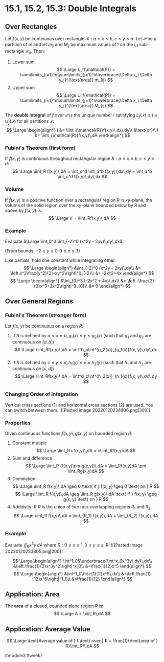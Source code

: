 # 15.1, 15.2, 15.3: Double Integrals
## Over Rectangles
Let $f(x, y)$ be continuous over rectangle $\mathcal{R}: a \leq x \leq b, c \leq y \leq d$.
Let $\mathcal{P}$ be a partition of $\mathcal{R}$ and let $m_{ij}$ and $M_{ij}$ be maximum values of f on the $i, j$ sub-rectangle $\mathcal{R}_{ij}$. Then:

1. Lower sum
$$
\Large
L_f(\mathcal{P}) = \sum\limits_{i=1}^m\sum\limits_{j=1}^n\overbrace{\Delta x_i \Delta y_j}^{\text{area}} m_{ij}
$$
2. Upper sum
$$
\Large
U_f(\mathcal{P}) = \sum\limits_{i=1}^m\sum\limits_{j=1}^n\overbrace{\Delta x_i \Delta y_j}^{\text{area}} M_{ij}
$$

The **double integral** of $f$ over $\mathcal{P}$ is the unique number $I$ satisfying $L_f(\mathcal{P}) \leq I \leq U_f(\mathcal{P})$ for all partitions $\mathcal{P}$.
$$
\Large
\begin{align*}
I &= \iint_{\mathcal{R}}f(x,y)\,dx\,dy\\
&\text{or}\\
I &= \iint_{\mathcal{R}}f(x,y)\,dA
\end{align*}
$$
### Fubini's Theorem (first form)
If $f(x, y)$ is continuous throughout rectangular region $R: a \leq x \leq b, c \leq y \leq d$:
$$
\Large
\iint_R f(x,y)\,dA = \int_c^d \int_a^b f(x,y)\,dx\,dy = \int_a^b \int_c^d f(x,y)\,dy\,dx
$$
### Volume
If $f(x, y)$ is a positive function over a rectangular region $R$ in $xy$-plane, the volume of the solid region over the $xy$-plane bounded below by $R$ and above by $f(x, y)$ is:
$$
\Large
V = \iint_Rf(x,y)\,dA
$$
### Example
Evaluate $\Large \int_0^3 \int_{-2}^0 (x^2y - 2xy)\,dy\,dx$.

(From bounds: $-2 \leq y \leq 0, 0 \leq x \leq 3$)

Like partials, hold one constant while integrating other.
$$
\Large
\begin{align*}
&\int_{-2}^0 (x^2y - 2xy)\,dy\\
&= \left.x^2\frac{y^2}{2}-xy^2\right|^0_{-2}\\
&= -2x^2+4x
\end{align*}
$$
$$
\Large
\begin{align*}
&\int_{0}^3 (-2x^2 + 4x)\,dx\\
&= \left.-\frac{2}{3}x^3+2x^2\right|^3_{0}\\
&= 0
\end{align*}
$$
## Over General Regions
### Fubini's Theorem (stronger form)
Let $f(x, y)$ be continuous on a region $R$.
1. If $R$ is defined by $a \leq x \leq b, g_1(x) \leq y \leq g_2(x)$ (such that $g_1$ and $g_2$ are continuous on $[a, b]$)
$$
\Large
\iint_Rf(x,y)\,dA = \int^b_a\int^{g_2(x)}_{g_1(x)}f(x, y)\,dy\,dx
$$
2. If $R$ is defined by $c \leq y \leq d, h_1(y) \leq x \leq h_2(y)$ (such that $h_1$ and $h_2$ are continuous on $[c, d]$)
$$
\Large
\iint_Rf(x,y)\,dA = \int^d_c\int^{h_2(x)}_{h_1(x)}f(x, y)\,dx\,dy
$$
### Changing Order of Integration
Vertical cross sections (1) and horizontal cross sections (2) are used.
You can switch between them.
![[Pasted image 20220120234806.png|300]]
### Properties
Given continuous functions $f(x, y), g(x, y)$ on bounded region $R$:
1. Constant mutiple
$$
\Large
\iint_R cf(x,y)\,dA = c\iint_Rf(x,y)dA
$$
2. Sum and difference
$$
\Large
\iint_R (f(x,y)\pm g(x,y))\,dA = \iint_Rf(x,y)dA \pm \iint_Rg(x,y)dA
$$
3. Domination
$$
\Large
\iint_R f(x,y)\,dA \geq 0 \text{ if } f(x, y) \geq 0 \text{ on } R
$$
$$
\Large
\iint_R f(x,y)\,dA \geq \iint_R g(x,y)\,dA \text{ if } f(x, y) \geq g(x, y) \text{ on } R
$$
4. Additivity: If $R$ is the union of two non-overlapping regions $R_1$ and $R_2$:
$$
\Large
\iint_R f(x,y)\,dA = \iint_{R_1} f(x,y)\,dA + \iint_{R_2} f(x,y)\,dA
$$
### Example
Evaluate $\iint_R x^3y\,dA$ where $R: 0 \leq x \leq 1, 0 \leq y \leq x$.
R: 
![[Pasted image 20220120233805.png|200]]

$$
\Large
\begin{align*}
\int^1_0&\underbrace{\int^x_0x^3y\,dy}\,dx\\
&\left.\frac{1}{2}x^3y^2\right|^x_0\\
&=\frac{1}{2}x^5
\end{align*}
$$
$$
\Large
\begin{align*}
&\int^1_0\frac{1}{2}x^5\,dx\\
&=\left.\frac{1}{12}x^6\right|^1_0\\
&=\frac{1}{12}
\end{align*}
$$
## Application: Area
The **area** of a closed, bounded plane region $R$ is:
$$
\Large
A = \iint_R\,dA
$$
## Application: Average Value
$$
\Large
\text{Average value of } f \text{ over } R = \frac{1}{\text{area of } R}\iint_Rf\,dA
$$


#module3 #week7